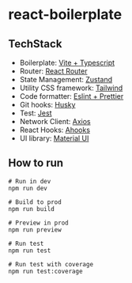 # react-boilerplate

## TechStack

- Boilerplate: [Vite + Typescript](https://vitejs.dev/guide/)
- Router: [React Router](https://reactrouter.com/en/main/start/overview)
- State Management: [Zustand](https://docs.pmnd.rs/zustand/getting-started/introduction)
- Utility CSS framework: [Tailwind](https://tailwindcss.com/)
- Code formatter: [Eslint + Prettier](https://prettier.io/docs/en/install.html)
- Git hooks: [Husky](https://typicode.github.io/husky/)
- Test: [Jest](https://jestjs.io/)
- Network Client: [Axios](https://axios-http.com/docs/intro)
- React Hooks: [Ahooks](https://ahooks.js.org/)
- UI library: [Material UI](https://mui.com/material-ui/getting-started/)

## How to run

```shell
# Run in dev
npm run dev

# Build to prod
npm run build

# Preview in prod
npm run preview

# Run test
npm run test

# Run test with coverage
npm run test:coverage
```
